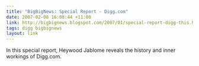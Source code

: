 ```yaml
---
title: "BigBigNews: Special Report - Digg.com"
date: 2007-02-08 16:08:44 +11:00
link: http://bigbignews.blogspot.com/2007/01/special-report-digg-this.html
tags: digg bigbignews
layout: link
---
```

In this special report, Heywood Jablome reveals the history and inner workings of Digg.com.
